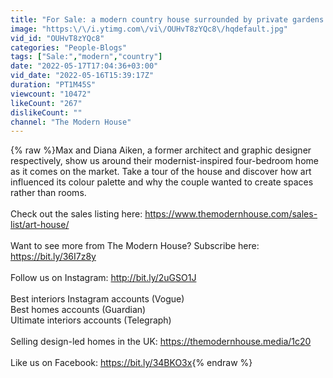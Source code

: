 ```yaml
---
title: "For Sale: a modern country house surrounded by private gardens and wildflower meadows in Somerset"
image: "https:\/\/i.ytimg.com\/vi\/OUHvT8zYQc8\/hqdefault.jpg"
vid_id: "OUHvT8zYQc8"
categories: "People-Blogs"
tags: ["Sale:","modern","country"]
date: "2022-05-17T17:04:36+03:00"
vid_date: "2022-05-16T15:39:17Z"
duration: "PT1M45S"
viewcount: "10472"
likeCount: "267"
dislikeCount: ""
channel: "The Modern House"
---
```

{% raw %}Max and Diana Aiken, a former architect and graphic designer respectively, show us around their modernist-inspired four-bedroom home as it comes on the market. Take a tour of the house and discover how art influenced its colour palette and why the couple wanted to create spaces rather than rooms.<br /><br />Check out the sales listing here: <a rel="nofollow" target="blank" href="https://www.themodernhouse.com/sales-list/art-house/">https://www.themodernhouse.com/sales-list/art-house/</a><br /><br />Want to see more from The Modern House? Subscribe here: <a rel="nofollow" target="blank" href="https://bit.ly/36I7z8y">https://bit.ly/36I7z8y</a><br /><br />Follow us on Instagram: <a rel="nofollow" target="blank" href="http://bit.ly/2uGSO1J">http://bit.ly/2uGSO1J</a><br /><br />Best interiors Instagram accounts (Vogue)<br />Best homes accounts (Guardian)<br />Ultimate interiors accounts (Telegraph)<br /><br />Selling design-led homes in the UK: <a rel="nofollow" target="blank" href="https://themodernhouse.media/1c20">https://themodernhouse.media/1c20</a><br /><br />Like us on Facebook: <a rel="nofollow" target="blank" href="https://bit.ly/34BKO3x">https://bit.ly/34BKO3x</a>{% endraw %}
